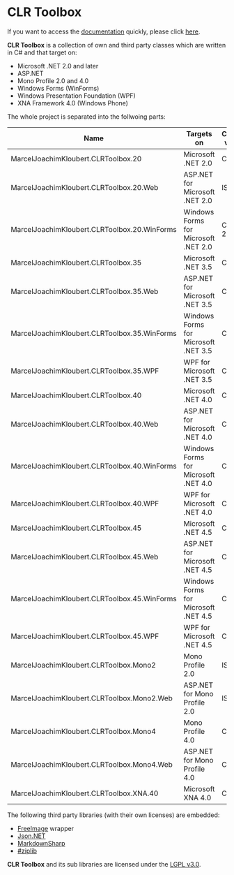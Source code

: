 # CLR Toolbox

If you want to access the [documentation](https://github.com/mkloubert/CLRToolbox/wiki/Documentation) quickly, please click [here](https://github.com/mkloubert/CLRToolbox/wiki/Documentation).

**CLR Toolbox** is a collection of own and third party classes which are written in C# and that target on:

* Microsoft .NET 2.0 and later
* ASP.NET
* Mono Profile 2.0 and 4.0
* Windows Forms (WinForms)
* Windows Presentation Foundation (WPF)
* XNA Framework 4.0 (Windows Phone)

The whole project is separated into the follwoing parts:

| Name                                         | Targets on                            | Compiler version  |
| -------------------------------------------- | ------------------------------------- | ----------------- |
| MarcelJoachimKloubert.CLRToolbox.20          | Microsoft .NET 2.0                    | C# 3.0            |
| MarcelJoachimKloubert.CLRToolbox.20.Web      | ASP.NET for Microsoft .NET 2.0        | ISO-2          |
| MarcelJoachimKloubert.CLRToolbox.20.WinForms | Windows Forms for Microsoft .NET 2.0  | C# ISO-2          |
| MarcelJoachimKloubert.CLRToolbox.35          | Microsoft .NET 3.5                    | C# 3.0            |
| MarcelJoachimKloubert.CLRToolbox.35.Web      | ASP.NET for Microsoft .NET 3.5        | C# 3.0            |
| MarcelJoachimKloubert.CLRToolbox.35.WinForms | Windows Forms for Microsoft .NET 3.5  | C# 3.0            |
| MarcelJoachimKloubert.CLRToolbox.35.WPF      | WPF for Microsoft .NET 3.5            | C# 3.0            |
| MarcelJoachimKloubert.CLRToolbox.40          | Microsoft .NET 4.0                    | C# 4.0            |
| MarcelJoachimKloubert.CLRToolbox.40.Web      | ASP.NET for Microsoft .NET 4.0        | C# 4.0            |
| MarcelJoachimKloubert.CLRToolbox.40.WinForms | Windows Forms for Microsoft .NET 4.0  | C# 4.0            |
| MarcelJoachimKloubert.CLRToolbox.40.WPF      | WPF for Microsoft .NET 4.0            | C# 4.0            |
| MarcelJoachimKloubert.CLRToolbox.45          | Microsoft .NET 4.5                    | C# 5.0            |
| MarcelJoachimKloubert.CLRToolbox.45.Web      | ASP.NET for Microsoft .NET 4.5        | C# 5.0            |
| MarcelJoachimKloubert.CLRToolbox.45.WinForms | Windows Forms for Microsoft .NET 4.5  | C# 5.0            |
| MarcelJoachimKloubert.CLRToolbox.45.WPF      | WPF for Microsoft .NET 4.5            | C# 5.0            |
| MarcelJoachimKloubert.CLRToolbox.Mono2       | Mono Profile 2.0                      | ISO-2             |
| MarcelJoachimKloubert.CLRToolbox.Mono2.Web   | ASP.NET for Mono Profile 2.0          | ISO-2          |
| MarcelJoachimKloubert.CLRToolbox.Mono4       | Mono Profile 4.0                      | C# 4.0            |
| MarcelJoachimKloubert.CLRToolbox.Mono4.Web   | ASP.NET for Mono Profile 4.0          | C# 4.0            |
| MarcelJoachimKloubert.CLRToolbox.XNA.40      | Microsoft XNA 4.0                     | C# 3.0            |

The following third party libraries (with their own licenses) are embedded:

* [FreeImage](http://freeimage.sourceforge.net/) wrapper
* [Json.NET](http://james.newtonking.com/json)
* [MarkdownSharp](https://code.google.com/p/markdownsharp/)
* [#ziplib](http://icsharpcode.github.io/SharpZipLib/)

**CLR Toolbox** and its sub libraries are licensed under the [LGPL v3.0](https://www.gnu.org/licenses/lgpl-3.0.txt).


